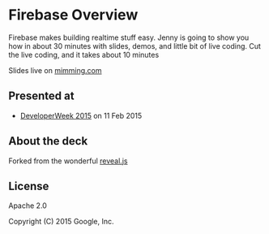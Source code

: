 # Firebase Overview

Firebase makes building realtime stuff easy. Jenny is going to show you how in about 30 minutes with slides, demos, and 
little bit of live coding. Cut the live coding, and it takes about 10 minutes

Slides live on [mimming.com](https://mimming.com/presos/firebase-overview/)

## Presented at
- [DeveloperWeek 2015](http://developerweek2015conferenceexpo.sched.org/event/6610a6a49ad26a81d5731e05084bb27b#.VNqdVlPF8rM) on 11 Feb 2015

## About the deck

Forked from the wonderful [reveal.js](https://github.com/hakimel/reveal.js)

## License

Apache 2.0

Copyright (C) 2015 Google, Inc.

